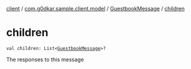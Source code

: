 [client](../../index.md) / [com.g0dkar.sample.client.model](../index.md) / [GuestbookMessage](index.md) / [children](./children.md)

# children

`val children: List<`[`GuestbookMessage`](index.md)`>?`

The responses to this message

